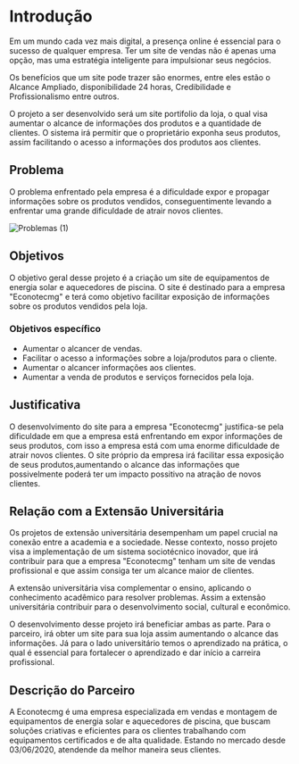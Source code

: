 # Introdução

Em um mundo cada vez mais digital, a presença online é essencial para o sucesso de qualquer empresa. Ter um site de vendas não é apenas uma opção, mas uma estratégia inteligente para impulsionar seus negócios. 

Os benefícios  que um site pode trazer são enormes, entre eles estão o Alcance Ampliado, disponibilidade 24 horas, Credibilidade e Profissionalismo entre outros.

O projeto a ser desenvolvido será um site portifolio da loja, o qual visa aumentar o alcance de informações dos produtos e a quantidade de clientes. O sistema irá permitir que o proprietário exponha seus produtos, assim facilitando o acesso a informações dos produtos aos clientes.

## Problema

O problema enfrentado pela empresa é a dificuldade expor e propagar informações sobre os produtos vendidos, conseguentimente levando a enfrentar uma grande dificuldade de atrair novos clientes.

![Problemas  (1)](https://github.com/ICEI-PUC-Minas-PMV-ADS/pmv-ads-2024-1-e5-proj-empext-t6-econotecmg/assets/103226164/31d487c7-c74a-4848-a611-840b78a9c13d)

## Objetivos
 
 O objetivo geral desse projeto é a criação um site de equipamentos de energia solar e aquecedores de piscina. O site é destinado para a empresa "Econotecmg" e terá como objetivo facilitar exposição de informações sobre os produtos vendidos pela loja. 

### Objetivos específico
- Aumentar o alcancer de vendas.
- Facilitar o acesso a informações sobre a loja/produtos para o cliente.
- Aumentar o alcancer informações aos clientes.
- Aumentar a venda de produtos e serviços fornecidos pela loja.
  
  
## Justificativa
 
 O desenvolvimento do site para a empresa "Econotecmg" justifica-se pela dificuldade em que a empresa está enfrentando em expor informações de seus produtos, com isso a empresa está com uma enorme dificuldade de atrair novos clientes. O site próprio da empresa irá facilitar essa exposição de seus produtos,aumentando o alcance das informações que possivelmente poderá ter um impacto possitivo na atração de novos clientes. 


## Relação com a Extensão Universitária

 Os projetos de extensão universitária desempenham um papel crucial na conexão entre a academia e a sociedade. Nesse contexto, nosso projeto visa a implementação de um sistema sociotécnico inovador, que irá contribuir para que a empresa "Econotecmg"  tenham um site de vendas profissional e que assim consiga ter um alcance maior de clientes.
 
 A extensão universitária visa complementar o ensino, aplicando o conhecimento acadêmico para resolver problemas. Assim a extensão universitária contribuir para o desenvolvimento social, cultural e econômico.

 O desenvolvimento desse projeto irá beneficiar ambas as parte. Para o parceiro, irá obter um site para sua loja assim aumentando o alcance das informações. Já para o lado universitário temos o aprendizado na prática, o qual é essencial para fortalecer o aprendizado e dar início a carreira profissional.



## Descrição do Parceiro

A Econotecmg é uma empresa especializada em vendas e montagem de equipamentos de energia solar e aquecedores de piscina, que buscam soluções criativas e eficientes para os clientes trabalhando com equipamentos certificados e de alta qualidade. Estando no mercado desde 03/06/2020, atendende da melhor maneira seus clientes.


